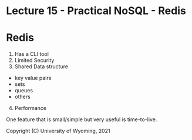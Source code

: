 

<style>
.pagebreak { page-break-before: always; }
.half { height: 200px; }
</style>


# Lecture 15 - Practical NoSQL - Redis

#  Redis                                              

1. Has a CLI tool
2. Limited Security
3. Shared Data structure
- key value pairs
- sets
- queues
- others
4. Performance

One feature that is small/simple but very useful is time-to-live.





Copyright (C) University of Wyoming, 2021
